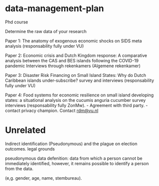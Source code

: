 # data-management-plan
Phd course

Determine the raw data of your research

Paper 1: 
The anatomy of exogenous economic shocks on SIDS
meta analysis
(responsability fully under VU)

Paper 2: Economic crisis and Dutch Kingdom response: A comparative analysis between the CAS and BES islands following the COVID-19 pandemic
Interviews through rekenkamers
(Algemene rekenkamer)

Paper 3: Disaster Risk Financing on Small Island States: Why do Dutch Caribbean islands under-subscribe? 
survey and interviews 
(responsability fully under VU)

Paper 4: Food systems for economic resilience on small island developing states: a situational analysis on the cucumis anguria cucumber
survey
interviews
(responsability fully ZonMw). - Agreement with third party. - contact privacy champion. Contact rdm@vu.nl


# Unrelated
Indirect identification (Pseudonymous) and the plague on election outcomes. 
legal grounds 

pseudonymous data defenition: data from which a person cannot be immediately identified, however, it remains possible to identify a person from the data.

(e,g. gender, age, name, stembureau).


 
